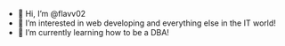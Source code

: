 - 👋 Hi, I’m @flavv02
- 👀 I’m interested in web developing and everything else in the IT world!
- 🌱 I’m currently learning how to be a DBA!
<!---
flavv02/flavv02 is a ✨ special ✨ repository because its `README.md` (this file) appears on your GitHub profile.
You can click the Preview link to take a look at your changes.
--->
